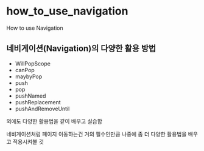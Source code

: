 # how_to_use_navigation

How to use Navigation

## 네비게이션(Navigation)의 다양한 활용 방법

- WillPopScope
- canPop
- maybyPop
- push
- pop
- pushNamed
- pushReplacement
- pushAndRemoveUntil

외에도 다양한 활용법을 같이 배우고 실습함

네비게이션처럼 페이지 이동하는건 거의 필수인만큼 나중에 좀 더 다양한 활용법을 배우고 적용시켜볼 것
